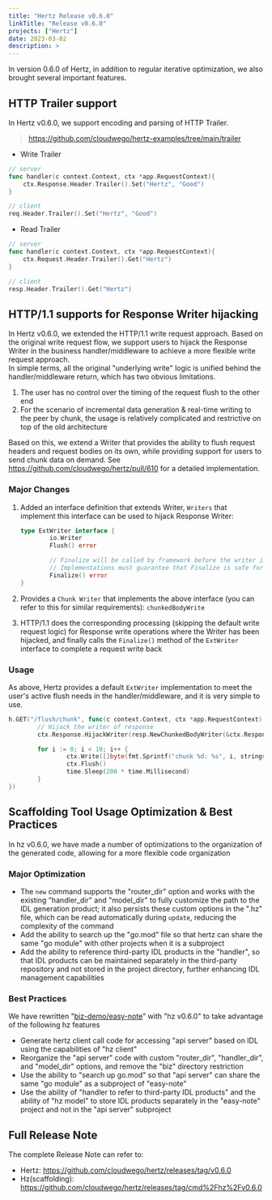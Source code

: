```yaml
---
title: "Hertz Release v0.6.0"
linkTitle: "Release v0.6.0"
projects: ["Hertz"]
date: 2023-03-02
description: >
---
```


In version 0.6.0 of Hertz, in addition to regular iterative optimization, we also brought several important features.

## HTTP Trailer support

In Hertz v0.6.0, we support encoding and parsing of HTTP Trailer.

> https://github.com/cloudwego/hertz-examples/tree/main/trailer

- Write Trailer

```go
// server
func handler(c context.Context, ctx *app.RequestContext){
    ctx.Response.Header.Trailer().Set("Hertz", "Good")
}

// client
req.Header.Trailer().Set("Hertz", "Good")
```

- Read Trailer

```go
// server
func handler(c context.Context, ctx *app.RequestContext){
    ctx.Request.Header.Trailer().Get("Hertz")
}

// client
resp.Header.Trailer().Get("Hertz")
```

## HTTP/1.1 supports for Response Writer hijacking

In Hertz v0.6.0, we extended the HTTP/1.1 write request approach. Based on the original write request flow, we support users to hijack the Response Writer in the business handler/middleware to achieve a more flexible write request approach.</br>
In simple terms, all the original "underlying write" logic is unified behind the handler/middleware return, which has two obvious limitations.

1. The user has no control over the timing of the request flush to the other end
2. For the scenario of incremental data generation & real-time writing to the peer by chunk, the usage is relatively complicated and restrictive on top of the old architecture

Based on this, we extend a Writer that provides the ability to flush request headers and request bodies on its own, while providing support for users to send chunk data on demand. See https://github.com/cloudwego/hertz/pull/610 for a detailed implementation.

### Major Changes

1. Added an interface definition that extends Writer, `Writers` that implement this interface can be used to hijack Response Writer:

   ```go
   type ExtWriter interface {
           io.Writer
           Flush() error

           // Finalize will be called by framework before the writer is released.
           // Implementations must guarantee that Finalize is safe for multiple calls.
           Finalize() error
   }
   ```

2. Provides a `Chunk Writer` that implements the above interface (you can refer to this for similar requirements): `chunkedBodyWrite`
3. HTTP/1.1 does the corresponding processing (skipping the default write request logic) for Response write operations where the Writer has been hijacked, and finally calls the `Finalize()` method of the `ExtWriter` interface to complete a request write back

### Usage

As above, Hertz provides a default `ExtWriter` implementation to meet the user's active flush needs in the handler/middleware, and it is very simple to use.

```go
h.GET("/flush/chunk", func(c context.Context, ctx *app.RequestContext) {
        // Hijack the writer of response
        ctx.Response.HijackWriter(resp.NewChunkedBodyWriter(&ctx.Response, ctx.GetWriter()))

        for i := 0; i < 10; i++ {
                ctx.Write([]byte(fmt.Sprintf("chunk %d: %s", i, strings.Repeat("hi~", i)))) // nolint: errcheck
                ctx.Flush()                                                                 // nolint: errcheck
                time.Sleep(200 * time.Millisecond)
        }
})
```

## Scaffolding Tool Usage Optimization & Best Practices

In hz v0.6.0, we have made a number of optimizations to the organization of the generated code, allowing for a more flexible code organization

### Major Optimization

- The `new` command supports the "router_dir" option and works with the existing "handler_dir" and "model_dir" to fully customize the path to the IDL generation product; it also persists these custom options in the ".hz" file, which can be read automatically during `update`, reducing the complexity of the command
- Add the ability to search up the "go.mod" file so that hertz can share the same "go module" with other projects when it is a subproject
- Add the ability to reference third-party IDL products in the "handler", so that IDL products can be maintained separately in the third-party repository and not stored in the project directory, further enhancing IDL management capabilities

### Best Practices

We have rewritten "[biz-demo/easy-note](https://github.com/cloudwego/biz-demo/pull/26)" with "hz v0.6.0" to take advantage of the following hz features

- Generate hertz client call code for accessing "api server" based on IDL using the capabilities of "hz client"
- Reorganize the "api server" code with custom "router_dir", "handler_dir", and "model_dir" options, and remove the "biz" directory restriction
- Use the ability to "search up go.mod" so that "api server" can share the same "go module" as a subproject of "easy-note"
- Use the ability of "handler to refer to third-party IDL products" and the ability of "hz model" to store IDL products separately in the "easy-note" project and not in the "api server" subproject

## Full Release Note

The complete Release Note can refer to:

- Hertz: https://github.com/cloudwego/hertz/releases/tag/v0.6.0
- Hz(scaffolding): https://github.com/cloudwego/hertz/releases/tag/cmd%2Fhz%2Fv0.6.0
